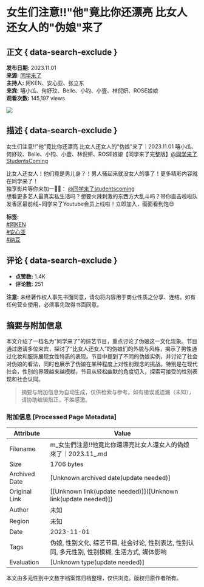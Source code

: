 # 女生们注意!!"他"竟比你还漂亮 比女人还女人的"伪娘"来了

## 正文 { data-search-exclude }


**发布日期:** 2023.11.01  
**来源:** [同学来了](https://www.youtube.com/channel/UCYu7Fc1bLWCL81kzpzIaIYA)  
**主持人:** 阿KEN、安心亚、张立东  
**来宾:** 嘻小瓜、何妤玟、Belle、小钧、小壹、林倪妍、ROSE娘娘  
**观看次数:** 145,197 views  

![](https://i.ytimg.com/an/Yu7Fc1bLWCL81kzpzIaIYA/featured_channel.jpg?v=5f715653)

## 描述 { data-search-exclude }

女生们注意!!"他"竟比你还漂亮 比女人还女人的"伪娘"来了｜2023.11.01 嘻小瓜、何妤玟、Belle、小钧、小壹、林倪妍、ROSE娘娘【同学来了完整版】[@同学来了StudentsComing](https://www.youtube.com/channel/UCYu7Fc1bLWCL81kzpzIaIYA)

比女人还女人！他们竟是男儿身？！男人骚起来就没女人的事了！更多精彩内容就在同学来了！  
独享影片等你来加一🫣🔥： [@同学来了studentscoming](https://www.youtube.com/channel/UCYu7Fc1bLWCL81kzpzIaIYA/join)  
想看更多艺人最真实私生活吗？想要火辣刺激的东西方大乱斗吗？带你直击啦啦队发香区最前线~同学来了Youtube会员上线啦！立即加入，画面看到饱😍

**标签:**  
[#阿KEN](https://www.youtube.com/hashtag/%E9%98%BFken)  
[#安心亚](https://www.youtube.com/hashtag/%E5%AE%89%E5%BF%83%E4%BA%9E)  
[#纳豆](https://www.youtube.com/hashtag/%E7%B4%8D%E8%B1%86)  

## 评论 { data-search-exclude }
- **点赞数:** 1.4K
- **评论数:** 251

**注意:** 未经著作权人事先书面同意，请勿将内容用于商业性质之分享、连结。如有任何营业使用，必须事先取得书面同意。
<!-- tcd_original_link https://m.youtube.com/watch?v=0uhSjgKdEVk -->


## 摘要与附加信息

<!-- tcd_abstract -->
本文介绍了一档名为"同学来了"的综艺节目，重点讨论了伪娘这一文化现象。节目通过邀请多位来宾，探讨了“比女人还女人”的伪娘们的外貌与风格，揭示了男性通过化妆和服饰展现女性特质的表现。节目中提到了不同的伪娘实例，并讨论了社会对伪娘的看法，同时也展示了伪娘在某种程度上对性别观念的挑战。特别是在现代社会，性别的界限越来越模糊，节目从轻松幽默的角度切入，探索可接受的性别表现和社会认同。
<!-- tcd_abstract_end -->

> 摘要与附加信息为自动生成，仅供检索与参考。如有错误或遗漏（未知），请协助编辑指正，不胜感激。

### 附加信息 [Processed Page Metadata]

| Attribute       | Value                                  |
|-----------------|----------------------------------------|
| Filename        | m_女生們注意!!他竟比你還漂亮比女人還女人的偽娘來了｜2023.11_.md                             |
| Size            | 1706 bytes                           |
| Archived Date   | [Unknown archived date(update needed)]                             |
| Original Link   | [[Unknown link(update needed)]]([Unknown link(update needed)])                       |
| Author          | 未知                               |
| Region          | 未知                               |
| Date            | 2023-11-01                                 |
| Tags            | 伪娘, 性别文化, 综艺节目, 社会讨论, 性别表达, 性别认同, 多元性别, 性别模糊, 生活方式, 媒体影响                                 |
| Evaluation            | [Unknown type(update needed)]                                 |
<!-- tcd_table_end -->

本文由多元性别中文数字档案馆归档整理，仅供浏览。版权归原作者所有。

